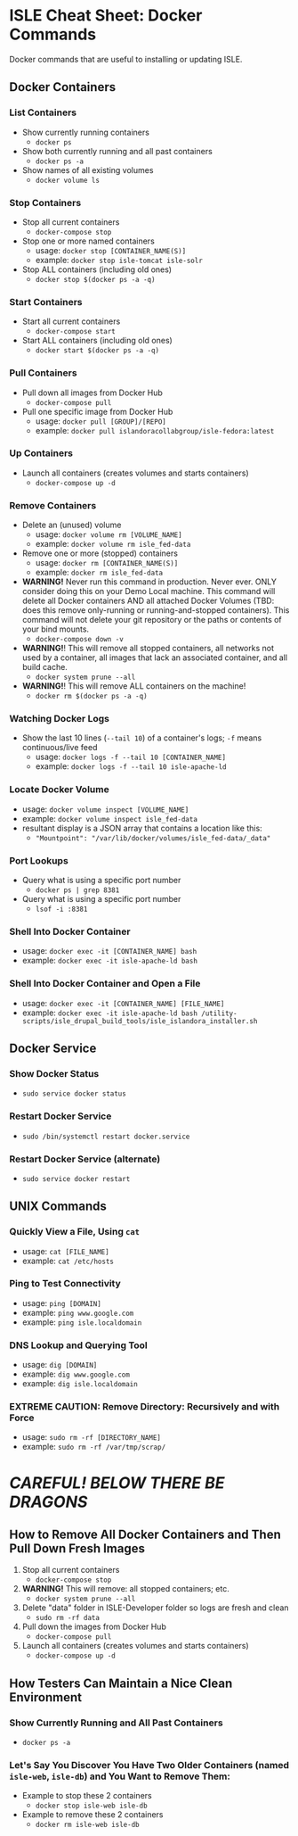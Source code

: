 <!--- PAGE_TITLE --->

# ISLE Cheat Sheet: Docker Commands

Docker commands that are useful to installing or updating ISLE.


## Docker Containers

### List Containers
  * Show currently running containers
    * `docker ps`
  * Show both currently running and all past containers
    * `docker ps -a`
  * Show names of all existing volumes
    * `docker volume ls`

### Stop Containers
  * Stop all current containers
    * `docker-compose stop`
  * Stop one or more named containers
    * usage: `docker stop [CONTAINER_NAME(S)]`
    * example: `docker stop isle-tomcat isle-solr`
  * Stop ALL containers (including old ones)
    * `docker stop $(docker ps -a -q)`

### Start Containers
  * Start all current containers
    * `docker-compose start`
  * Start ALL containers (including old ones)
    * `docker start $(docker ps -a -q)`

### Pull Containers
  * Pull down all images from Docker Hub
    * `docker-compose pull`
  * Pull one specific image from Docker Hub
    * usage: `docker pull [GROUP]/[REPO]`
    * example: `docker pull islandoracollabgroup/isle-fedora:latest`

### Up Containers
  * Launch all containers (creates volumes and starts containers)
    * `docker-compose up -d`

### Remove Containers
  * Delete an (unused) volume
    * usage: `docker volume rm [VOLUME_NAME]`
    * example: `docker volume rm isle_fed-data`
  * Remove one or more (stopped) containers
    * usage: `docker rm [CONTAINER_NAME(S)]`
    * example: `docker rm isle_fed-data`
  * **WARNING!** Never run this command in production. Never ever. ONLY consider doing this on your Demo Local machine. This command will delete all Docker containers AND all attached Docker Volumes (TBD: does this remove only-running or running-and-stopped containers). This command will not delete your git repository or the paths or contents of your bind mounts.
    * `docker-compose down -v`
  * **WARNING!**! This will remove all stopped containers, all networks not used by a container, all images that lack an associated container, and all build cache.
    * `docker system prune --all`
  * **WARNING!**! This will remove ALL containers on the machine!
    * `docker rm $(docker ps -a -q)`

### Watching Docker Logs
  * Show the last 10 lines (`--tail 10`) of a container's logs; `-f` means continuous/live feed
    * usage: `docker logs -f --tail 10 [CONTAINER_NAME]`
    * example: `docker logs -f --tail 10 isle-apache-ld`

### Locate Docker Volume
  * usage: `docker volume inspect [VOLUME_NAME]`
  * example: `docker volume inspect isle_fed-data`
  * resultant display is a JSON array that contains a location like this:
    * `"Mountpoint": "/var/lib/docker/volumes/isle_fed-data/_data"`

### Port Lookups
  * Query what is using a specific port number
    * `docker ps | grep 8381`
  * Query what is using a specific port number
    * `lsof -i :8381`

### Shell Into Docker Container
  * usage: `docker exec -it [CONTAINER_NAME] bash`
  * example: `docker exec -it isle-apache-ld bash`

### Shell Into Docker Container and Open a File
  * usage: `docker exec -it [CONTAINER_NAME] [FILE_NAME]`
  * example: `docker exec -it isle-apache-ld bash /utility-scripts/isle_drupal_build_tools/isle_islandora_installer.sh`


## Docker Service

### Show Docker Status
  * `sudo service docker status`
### Restart Docker Service
  * `sudo /bin/systemctl restart docker.service`
### Restart Docker Service (alternate)
  * `sudo service docker restart`


## UNIX Commands

### Quickly View a File, Using `cat`
  * usage: `cat [FILE_NAME]`
  * example: `cat /etc/hosts`

### Ping to Test Connectivity
  * usage: `ping [DOMAIN]`
  * example: `ping www.google.com`
  * example: `ping isle.localdomain`

### DNS Lookup and Querying Tool
  * usage: `dig [DOMAIN]`
  * example: `dig www.google.com`
  * example: `dig isle.localdomain`

### EXTREME CAUTION: Remove Directory: Recursively and with Force
  * usage: `sudo rm -rf [DIRECTORY_NAME]`
  * example: `sudo rm -rf /var/tmp/scrap/`


# *CAREFUL! BELOW THERE BE DRAGONS*


## How to Remove All Docker Containers and Then Pull Down Fresh Images

1. Stop all current containers
    * `docker-compose stop`
1. **WARNING!** This will remove: all stopped containers; etc.
    * `docker system prune --all`
1. Delete "data" folder in ISLE-Developer folder so logs are fresh and clean
    * `sudo rm -rf data`
1. Pull down the images from Docker Hub
    * `docker-compose pull`
1. Launch all containers (creates volumes and starts containers)
    * `docker-compose up -d`


## How Testers Can Maintain a Nice Clean Environment

### Show Currently Running and All Past Containers
  * `docker ps -a`

### Let's Say You Discover You Have Two Older Containers (named `isle-web`, `isle-db`) and You Want to Remove Them:
  * Example to stop these 2 containers
    * `docker stop isle-web isle-db`
  * Example to remove these 2 containers
    * `docker rm isle-web isle-db`
